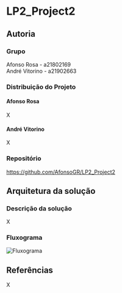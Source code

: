 # LP2_Project2

## Autoria

### Grupo

Afonso Rosa - a21802169  
André Vitorino - a21902663  

### Distribuição do Projeto

#### Afonso Rosa

X

#### André Vitorino

X

### Repositório

<https://github.com/AfonsoGR/LP2_Project2>

## Arquitetura da solução

### Descrição da solução

X
### Fluxograma

![Fluxograma](Fluxograma.png)

## Referências

X